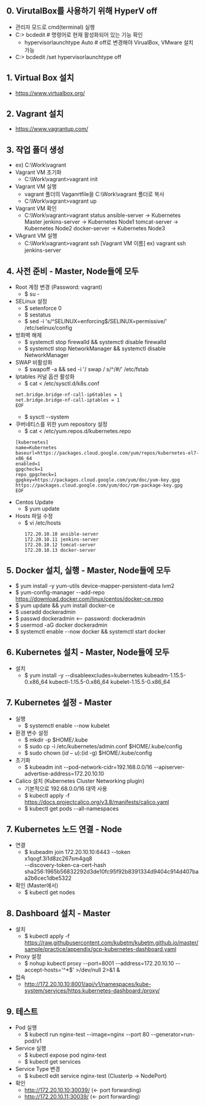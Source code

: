 ## 0. VirutalBox를 사용하기 위해 HyperV off
  - 관리자 모드로 cmd(terminal) 실행
  - C:> bcdedit # 명령어로 현재 활성화되어 있는 기능 확인 
    - hypervisorlaunchtype Auto # off로 변경해야 VirualBox, VMware 설치 가능
  - C:> bcdedit /set hypervisorlaunchtype off
## 1. Virtual Box 설치
  - https://www.virtualbox.org/
## 2. Vagrant 설치
  - https://www.vagrantup.com/
## 3. 작업 폴더 생성 
  - ex) C:\Work\vagrant
  - Vagrant VM 초기화 
    - C:\Work\vagrant>vagrant init
  - Vagrant VM 실행 
    - vagrant 폴더의 Vaganrtfile을  C:\Work\vagrant 폴더로 복사
    - C:\Work\vagrant>vagrant up
  - Vagrant VM 확인
    - C:\Work\vagrant>vagrant status
      ansible-server -> Kubernetes Master
      jenkins-server -> Kubernetes Node1
      tomcat-server -> Kubernetes Node2
      docker-server -> Kubernetes Node3
  - VAgrant VM 실행 
    - C:\Work\vagrant>vagrant ssh [Vagrant VM 이름] ex) vagrant ssh jenkins-server
## 4. 사전 준비 - Master, Node들에 모두
  - Root 계정 변경 (Password: vagrant)
    - $ su - 
  - SELinux 설정
    - $ setenforce 0
    - $ sestatus
    - $ sed -i 's/^SELINUX=enforcing$/SELINUX=permissive/' /etc/selinux/config
  - 방화벽 해제
    - $ systemctl stop firewalld && systemctl disable firewalld
    - $ systemctl stop NetworkManager && systemctl disable NetworkManager
  - SWAP 비활성화 
    - $ swapoff -a && sed -i '/ swap / s/^/#/' /etc/fstab
  - Iptables 커널 옵션 활성화
    - $ cat <<EOF >  /etc/sysctl.d/k8s.conf
    ```
    net.bridge.bridge-nf-call-ip6tables = 1
    net.bridge.bridge-nf-call-iptables = 1
    EOF
    ```
    - $ sysctl --system
  - 쿠버네티스를 위한 yum repository 설정
    - $ cat <<EOF > /etc/yum.repos.d/kubernetes.repo
    ```
    [kubernetes]
    name=Kubernetes
    baseurl=https://packages.cloud.google.com/yum/repos/kubernetes-el7-x86_64
    enabled=1
    gpgcheck=1
    repo_gpgcheck=1
    gpgkey=https://packages.cloud.google.com/yum/doc/yum-key.gpg https://packages.cloud.google.com/yum/doc/rpm-package-key.gpg
    EOF
    ```
  - Centos Update
    - $ yum update
  - Hosts 파일 수정 
    - $ vi /etc/hosts
      ```
      172.20.10.10 ansible-server
      172.20.10.11 jenkins-server
      172.20.10.12 tomcat-server
      172.20.10.13 docker-server
      ```
## 5. Docker 설치, 실행 - Master, Node들에 모두
  - $ yum install -y yum-utils device-mapper-persistent-data lvm2 
  - $ yum-config-manager --add-repo https://download.docker.com/linux/centos/docker-ce.repo
  - $ yum update && yum install docker-ce
  - $ useradd dockeradmin
  - $ passwd dockeradmin <-- password: dockeradmin
  - $ usermod -aG docker dockeradmin
  - $ systemctl enable --now docker && systemctl start docker
## 6. Kubernetes 설치 - Master, Node들에 모두
  - 설치
    - $ yum install -y --disableexcludes=kubernetes kubeadm-1.15.5-0.x86_64 kubectl-1.15.5-0.x86_64 kubelet-1.15.5-0.x86_64
## 7. Kubernetes 설정 - Master
  - 실행
    - $ systemctl enable --now kubelet
  - 환경 변수 설정
    - $ mkdir -p $HOME/.kube
    - $ sudo cp -i /etc/kubernetes/admin.conf $HOME/.kube/config
    - $ sudo chown $(id -u):$(id -g) $HOME/.kube/config
  - 초기화  
    - $ kubeadm init --pod-network-cidr=192.168.0.0/16 --apiserver-advertise-address=172.20.10.10
  - Calico 설치 (Kubernetes Cluster Networking plugin)
    - 기본적으로 192.68.0.0/16 대역 사용
    - $ kubectl apply -f https://docs.projectcalico.org/v3.8/manifests/calico.yaml
    - $ kubectl get pods --all-namespaces
## 7. Kubernetes 노드 연결 - Node
  - 연결
    - $ kubeadm join 172.20.10.10:6443 --token x1qogf.3i1d8zc267sm4gq8 \
     --discovery-token-ca-cert-hash sha256:1965b56832292d3de10fc95f92b8391334d9404c914d407baa2b6cec1dbe5322 
  - 확인 (Master에서)
    - $ kubectl get nodes
## 8. Dashboard 설치 - Master
  - 설치 
    - $ kubectl apply -f https://raw.githubusercontent.com/kubetm/kubetm.github.io/master/sample/practice/appendix/gcp-kubernetes-dashboard.yaml
  - Proxy 설정
    - $ nohup kubectl proxy --port=8001 --address=172.20.10.10 --accept-hosts='^*$' >/dev/null 2>&1 &
  - 접속
    - http://172.20.10.10:8001/api/v1/namespaces/kube-system/services/https:kubernetes-dashboard:/proxy/
## 9. 테스트
  - Pod 실행
    - $ kubectl run nginx-test --image=nginx --port 80 --generator=run-pod/v1
  - Service 실행
    - $ kubectl expose pod nginx-test 
    - $ kubectl get services
  - Service Type 변경 
    - $ kubectl edit service nginx-test (ClusterIp -> NodePort)
  - 확인
    - http://172.20.10.10:30039/ (<- port forwarding)
    - http://172.20.10.11:30039/ (<- port forwarding)
